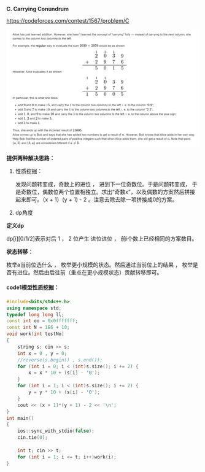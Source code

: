 **C. Carrying Conundrum**

https://codeforces.com/contest/1567/problem/C

![image-20230403200324944](image-20230403200324944.png)

**提供两种解决思路：**

1. 性质挖掘：

   发现问题转变成，奇数上的进位 ， 进到下一位奇数位。于是问题转变成， 于是奇数位，偶数位两个位置相独立。求出“奇数x”，以及偶数的方案然后拼接起来即可。（x + 1）(y + 1) - 2 。注意去除去除一项拼接成0的方案。

2.  dp角度

   **定义dp**

   dp\[i][0/1/2]表示对后 1 ， 2 位产生 进位进位 ， 前i个数上已经相同的方案数目。

   **状态转移：**

   枚举a当前位选什么 ， 枚举更小规模的状态。然后通过当前位上的结果 ， 枚举是否有进位。然后由后往前（重点在更小规模状态）贡献转移即可。

#### code1模型性质挖掘：

```cpp
#include<bits/stdc++.h>
using namespace std;
typedef long long ll;
const int oo = 0x0fffffff;
const int N = 1E6 + 10;
void work(int testNo)
{
	string s; cin >> s;
	int x = 0 , y = 0;
	//reverse(s.begin() , s.end());
	for (int i = 0; i < (int)s.size(); i += 2) {
		x = x * 10 + (s[i] - '0');
	}
	for (int i = 1; i < (int)s.size(); i += 2) {
		y = y * 10 + (s[i] - '0');
	}
	cout << (x + 1)*(y + 1) - 2 << '\n';
}
int main()
{
	ios::sync_with_stdio(false);
	cin.tie(0);

	int t; cin >> t;
	for (int i = 1; i <= t; i++)work(i);
}
```
